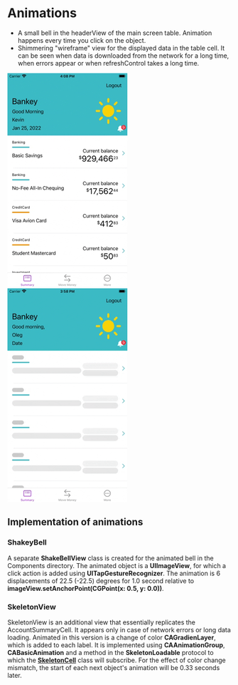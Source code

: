 # Animations

+ A small bell in the headerView of the main screen table. Animation happens every time you click on the object.
+ Shimmering "wireframe" view for the displayed data in the table cell. It can be seen when data is downloaded from the network for a long time, when errors appear or when refreshControl takes a long time.

![shakeyBell](.screenshots/animation-shakey-bell.gif)
![skeletonView](.screenshots/animation-skeleton-view.gif)

## Implementation of animations

### ShakeyBell
A separate __ShakeBellView__ class is created for the animated bell in the Components directory.
The animated object is a __UIImageView__, for which a click action is added using __UITapGestureRecognizer__.
The animation is 6 displacements of 22.5 (-22.5) degrees for 1.0 second relative to __imageView.setAnchorPoint(CGPoint(x: 0.5, y: 0.0))__.

### SkeletonView

SkeletonView is an additional view that essentially replicates the AccountSummaryCell.
It appears only in case of network errors or long data loading. Animated in this version is a change of color __CAGradienLayer__, which is added to each label. It is implemented using __CAAnimationGroup__, __CABasicAnimation__ and a method in the __SkeletonLoadable__ protocol to which the __[SkeletonCell](https://github.com/fserrazes/Bankey/blob/master/Bankey/AccountSummary/Cells/SkeletonCell.swift)__ class will subscribe.
For the effect of color change mismatch, the start of each next object's animation will be 0.33 seconds later.

